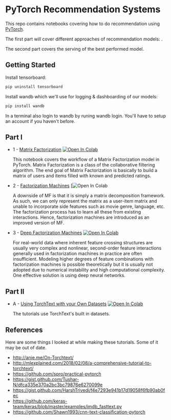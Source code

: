 # PyTorch Recommendation Systems

This repo contains notebooks covering how to do recommendation using [PyTorch](https://github.com/pytorch/pytorch).

The first part will cover different approaches of recommendation models: . 

The second part covers the serving of the best performed model.

## Getting Started

Install tensorboard:

``` bash
pip uninstall tensorboard
```

Install wandb which we'll use for logging & dashboarding of our models:
``` bash
pip install wandb
```
In a terminal also login to wandb by runing wandb login. You'll have to setup an account if you haven't before.



## Part I

* 1 - [Matrix Factorization](https://github.com/bentrevett/pytorch-sentiment-analysis/blob/master/1%20-%20Simple%20Sentiment%20Analysis.ipynb) [![Open In Colab](https://colab.research.google.com/assets/colab-badge.svg)](https://colab.research.google.com/drive/1DnQjPm60UYM2HdhtqLfLHH_1IyprCfpV#scrollTo=FlcZ96-kuYyX)

    This notebook covers the workflow of a Matrix Factorization model in PyTorch. 
    Matrix Factorization is a class of the collaborative filtering algorithm. 
    The end goal of Matrix Factorization is basically to build a matrix of users and items filled with known and predicted ratings.
    
* 2 - [Factorization Machines](https://github.com/bentrevett/pytorch-sentiment-analysis/blob/master/1%20-%20Simple%20Sentiment%20Analysis.ipynb) [![Open In Colab](https://colab.research.google.com/drive/1JP4qEEpkHg0UFwcWRujlN025J9Hkd-ya#scrollTo=M8IxcFFpGx1L)

    A downside of MF is that it is simply a matrix decomposition framework. 
    As such, we can only represent the matrix as a user-item matrix and unable 
    to incorporate side features such as movie genre, language, etc. 
    The factorization process has to learn all these from existing interactions. 
    Hence, factorization machines are introduced as an improved version of MF.

* 3 - [Deep Factorization Machines](https://github.com/bentrevett/pytorch-sentiment-analysis/blob/master/1%20-%20Simple%20Sentiment%20Analysis.ipynb) [![Open In Colab](https://colab.research.google.com/assets/colab-badge.svg)](https://colab.research.google.com/drive/1h2bl3xNda8yarVGJwUo_kcV9euF3EUYT#scrollTo=x-MKRhCyaxNU)

    For real-world data where inherent feature crossing structures are usually very complex and nonlinear, second-order feature interactions generally used in factorization machines in practice are often insufficient. Modeling higher degrees of feature combinations with factorization machines is possible theoretically but it is usually not adopted due to numerical instability and high computational complexity. One effective solution is using deep neural networks.    
## Part II 

* A - [Using TorchText with your Own Datasets](https://github.com/bentrevett/pytorch-sentiment-analysis/blob/master/A%20-%20Using%20TorchText%20with%20Your%20Own%20Datasets.ipynb) [![Open In Colab](https://colab.research.google.com/assets/colab-badge.svg)](https://colab.research.google.com/github/bentrevett/pytorch-sentiment-analysis/blob/master/A%20-%20Using%20TorchText%20with%20Your%20Own%20Datasets.ipynb)

    The tutorials use TorchText's built in datasets. 

## References

Here are some things I looked at while making these tutorials. Some of it may be out of date.

- http://anie.me/On-Torchtext/
- http://mlexplained.com/2018/02/08/a-comprehensive-tutorial-to-torchtext/
- https://github.com/spro/practical-pytorch
- https://gist.github.com/Tushar-N/dfca335e370a2bc3bc79876e6270099e
- https://gist.github.com/HarshTrivedi/f4e7293e941b17d19058f6fb90ab0fec
- https://github.com/keras-team/keras/blob/master/examples/imdb_fasttext.py
- https://github.com/Shawn1993/cnn-text-classification-pytorch

